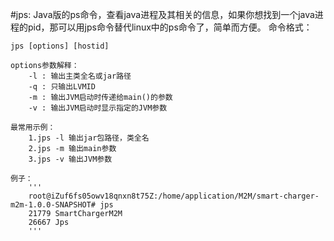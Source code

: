 
#jps:
    Java版的ps命令，查看java进程及其相关的信息，如果你想找到一个java进程的pid，那可以用jps命令替代linux中的ps命令了，简单而方便。
    命令格式：

    jps [options] [hostid]

    options参数解释：
        -l : 输出主类全名或jar路径
        -q : 只输出LVMID
        -m : 输出JVM启动时传递给main()的参数
        -v : 输出JVM启动时显示指定的JVM参数

    最常用示例：
        1.jps -l 输出jar包路径，类全名
        2.jps -m 输出main参数
        3.jps -v 输出JVM参数

    例子：
        '''
        root@iZuf6fs05owv18qnxn8t75Z:/home/application/M2M/smart-charger-m2m-1.0.0-SNAPSHOT# jps
        21779 SmartChargerM2M
        26667 Jps
        '''
